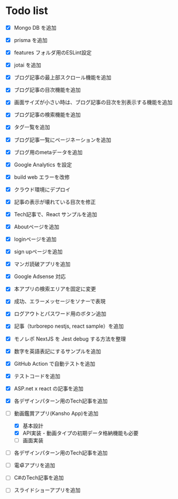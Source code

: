 # Todo list

- [x] Mongo DB を追加
- [x] prisma を追加
- [x] features フォルダ用のESLint設定
- [x] jotai を追加

- [x] ブログ記事の最上部スクロール機能を追加
- [x] ブログ記事の目次機能を追加
- [x] 画面サイズが小さい時は、ブログ記事の目次を別表示する機能を追加
- [x] ブログ記事の検索機能を追加
- [x] タグ一覧を追加

- [x] ブログ記事一覧にページネーションを追加
- [x] ブログ用のmetaデータを追加
- [x] Google Analytics を設定
- [x] build web エラーを改修
- [x] クラウド環境にデプロイ

- [x] 記事の表示が壊れている目次を修正
- [x] Tech記事で、React サンプルを追加
- [x] Aboutページを追加
- [x] loginページを追加
- [x] sign upページを追加
- [x] マンガ読破アプリを追加
- [x] Google Adsense 対応
- [x] 本アプリの検索エリアを固定に変更
- [x] 成功、エラーメッセージをソナーで表現
- [x] ログアウトとパスワード用のボタン追加
- [x] 記事（turborepo nestjs, react sample）を追加
- [x] モノレポ NextJS を Jest debug する方法を整理
- [x] 数字を英語表記にするサンプルを追加
- [x] GitHub Action で自動テストを追加
- [x] テストコードを追加
- [x] ASP.net x react の記事を追加
- [x] 各デザインパターン用のTech記事を追加

- [ ] 動画鑑賞アプリ(Kansho App)を追加
  - [x] 基本設計
  - [x] API実装 - 動画タイプの初期データ格納機能も必要
  - [ ] 画面実装

- [ ] 各デザインパターン用のTech記事を追加
- [ ] 電卓アプリを追加
- [ ] C#のTech記事を追加
- [ ] スライドショーアプリを追加
